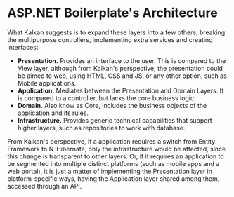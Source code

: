 # ASP.NET Boilerplate's Architecture

What Kalkan suggests is to expand these layers into a few others, breaking the multipurpose controllers, implementing extra services and creating interfaces:

* **Presentation.** Provides an interface to the user. This is compared to the View layer, although from Kalkan's perspective, the presentation could be aimed to web, using HTML, CSS and JS, or any other option, such as Mobile applications.
* **Application.** Mediates between the Presentation and Domain Layers. It is compared to a controller, but lacks the core business logic.
* **Domain.** Also know as Core, includes the business objects of the application and its rules.
* **Infrastructure.** Provides generic technical capabilities that support higher layers, such as repositories to work with database.

From Kalkan's perspective, if a application requires a switch from Entity Framework to N-Hibernate, only the infrastructure would be affected, since this change is transparent to other layers. Or, if it requires an application to be segmented into multiple distinct platforms (such as mobile apps and a web portal), it is just a matter of implementing the Presentation layer in platform-specific ways, having the Application layer shared among them, accessed through an API.